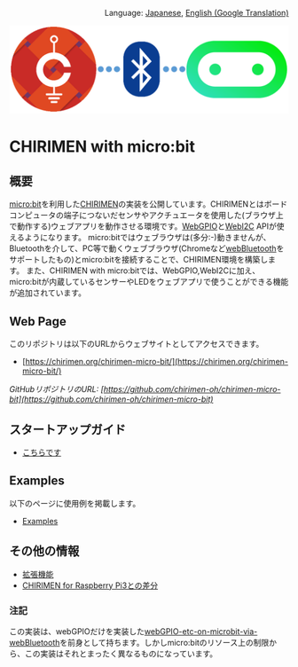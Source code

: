 <p align="right">Language: <a href="https://chirimen.org/chirimen-micro-bit/">Japanese</a>, <a href="https://translate.google.co.jp/translate?sl=ja&tl=en&u=https%3A%2F%2Fchirimen.org%2Fchirimen-micro-bit%2F">English (Google Translation)</a></p>

![CHIRIMEN with micro:bit](imgs/CHIRIMEN_MICROBIT.png "CHIRIMEN with micro:bit")

# CHIRIMEN with micro:bit

## 概要
[micro:bit](https://microbit.org/)を利用した[CHIRIMEN](https://chirimen.org/#about)の実装を公開しています。CHIRIMENとはボードコンピュータの端子につないだセンサやアクチュエータを使用した(ブラウザ上で動作する)ウェブアプリを動作させる環境です。[WebGPIO](https://github.com/browserobo/WebGPIO)と[WebI2C](https://github.com/browserobo/WebI2C) APIが使えるようになります。
micro:bitではウェブラウザは(多分:-)動きませんが、Bluetoothを介して、PC等で動くウェブブラウザ(Chromeなど[webBluetooth](https://webbluetoothcg.github.io/web-bluetooth/)をサポートしたもの)とmicro:bitを接続することで、CHIRIMEN環境を構築します。
また、CHIRIMEN with micro:bitでは、WebGPIO,WebI2Cに加え、micro:bitが内蔵しているセンサーやLEDをウェブアプリで使うことができる機能が追加されています。

## Web Page
このリポジトリは以下のURLからウェブサイトとしてアクセスできます。
- [https://chirimen.org/chirimen-micro-bit/](https://chirimen.org/chirimen-micro-bit/)

*GitHubリポジトリのURL: [https://github.com/chirimen-oh/chirimen-micro-bit](https://github.com/chirimen-oh/chirimen-micro-bit)*

## スタートアップガイド
- [こちらです](guidebooks/startup.md)

## Examples
以下のページに使用例を掲載します。
- [Examples](https://chirimen.org/chirimen-micro-bit/examples/)

## その他の情報
- [拡張機能](guidebooks/extendedFunctions.md)
- [CHIRIMEN for Raspberry Pi3との差分](guidebooks/diff_rpi3.md)

### 注記
この実装は、webGPIOだけを実装した[webGPIO-etc-on-microbit-via-webBluetooth](https://github.com/chirimen-oh/webGPIO-etc-on-microbit-via-webBluetooth)を前身として持ちます。しかしmicro:bitのリソース上の制限から、この実装はそれとまったく異なるものになっています。

